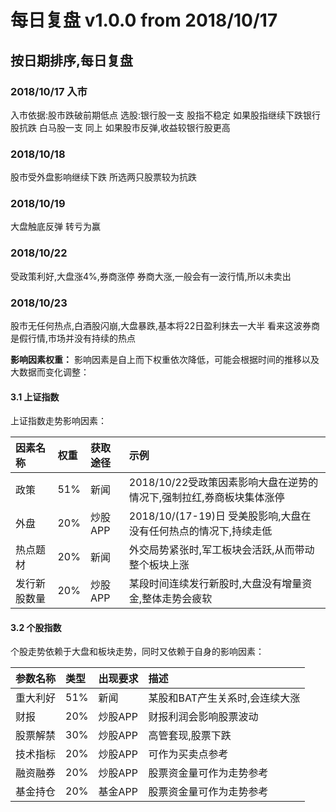 # 每日复盘 v1.0.0 from 2018/10/17


##  按日期排序,每日复盘

### 2018/10/17 入市
入市依据:股市跌破前期低点
选股:银行股一支 股指不稳定 如果股指继续下跌银行股抗跌
     白马股一支 同上 如果股市反弹,收益较银行股更高

### 2018/10/18 
股市受外盘影响继续下跌
所选两只股票较为抗跌

### 2018/10/19 
大盘触底反弹
转亏为赢

### 2018/10/22
受政策利好,大盘涨4%,券商涨停
券商大涨,一般会有一波行情,所以未卖出

### 2018/10/23
股市无任何热点,白酒股闪崩,大盘暴跌,基本将22日盈利抹去一大半
看来这波券商是假行情,市场并没有持续的热点

**影响因素权重：**
影响因素是自上而下权重依次降低，可能会根据时间的推移以及大数据而变化调整：

#### 3.1 上证指数
上证指数走势影响因素：

因素名称					|权重	    |获取途径	    |示例  
:----						|:---		|:------	|:---	
政策						   |51%		|新闻		    |2018/10/22受政策因素影响大盘在逆势的情况下,强制拉红,券商板块集体涨停
外盘						   |20%		|炒股APP		|2018/10/(17-19)日 受美股影响,大盘在没有任何热点的情况下,持续走低
热点题材					 |20%	|新闻			|外交局势紧张时,军工板块会活跃,从而带动整个板块上涨
发行新股数量					|20%	|炒股APP		|某段时间连续发行新股时,大盘没有增量资金,整体走势会疲软

#### 3.2 个股指数
个股走势依赖于大盘和板块走势，同时又依赖于自身的影响因素：

参数名称						|类型		|出现要求	|描述  
:----						|:---		|:------	|:---	
重大利好					|51%		|新闻		    |某股和BAT产生关系时,会连续大涨
财报                        |20%	        |炒股APP			|财报利润会影响股票波动
股票解禁 						|30%		|炒股APP		|高管套现,股票下跌
技术指标			    |20%        	|炒股APP			|可作为买卖点参考
融资融券                     |20%		|炒股APP			|股票资金量可作为走势参考
基金持仓                     |20%		|基金APP			|股票资金量可作为走势参考




